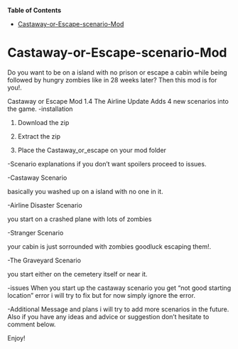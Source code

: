 <!-- START doctoc generated TOC please keep comment here to allow auto update -->
<!-- DON'T EDIT THIS SECTION, INSTEAD RE-RUN doctoc TO UPDATE -->
**Table of Contents**

- [Castaway-or-Escape-scenario-Mod](#castaway-or-escape-scenario-mod)

<!-- END doctoc generated TOC please keep comment here to allow auto update -->

# Castaway-or-Escape-scenario-Mod

Do you want to be on a island with no prison or escape a cabin while being followed by hungry zombies like in 28 weeks
later? Then this mod is for you!.

Castaway or Escape Mod 1.4 The Airline Update Adds 4 new scenarios into the game. -installation

1. Download the zip

2. Extract the zip

3. Place the Castaway_or_escape on your mod folder

-Scenario explanations if you don’t want spoilers proceed to issues.

-Castaway Scenario

basically you washed up on a island with no one in it.

-Airline Disaster Scenario

you start on a crashed plane with lots of zombies

-Stranger Scenario

your cabin is just sorrounded with zombies goodluck escaping them!.

-The Graveyard Scenario

you start either on the cemetery itself or near it.

-issues When you start up the castaway scenario you get “not good starting location” error i will try to fix but for now
simply ignore the error.

-Additional Message and plans i will try to add more scenarios in the future. Also if you have any ideas and advice or
suggestion don’t hesitate to comment below.

Enjoy!






